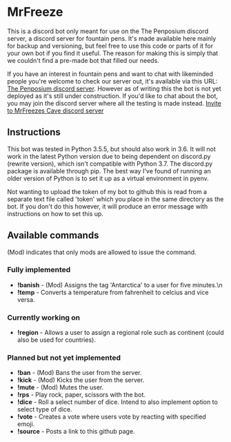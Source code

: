 # MrFreeze
This is a discord bot only meant for use on the The Penposium discord server, a discord server for fountain pens. It's made available here mainly for backup and versioning, but feel free to use this code or parts of it for your own bot if you find it useful. The reason for making this is simply that we couldn't find a pre-made bot that filled our needs.

If you have an interest in fountain pens and want to chat with likeminded people you're welcome to check our server out, it's available via this URL: [The Penposium discord server](https://discord.gg/khY7JYs). However as of writing this the bot is not yet deployed as it's still under construction. If you'd like to chat about the bot, you may join the discord server where all the testing is made instead. [Invite to MrFreezes Cave discord server](https://discord.gg/wcwshah)

## Instructions
This bot was tested in Python 3.5.5, but should also work in 3.6. It will not work in the latest Python version due to being dependent on discord.py (rewrite version), which isn't compatible with Python 3.7. The discord.py package is available through pip. The best way I've found of running an older version of Python is to set it up as a virtual environment in pyenv.

Not wanting to upload the token of my bot to github this is read from a separate text file called 'token' which you place in the same directory as the bot. If you don't do this however, it will produce an error message with instructions on how to set this up.

## Available commands
(Mod) indicates that only mods are allowed to issue the command.

### Fully implemented
* **!banish**   - (Mod) Assigns the tag 'Antarctica' to a user for five minutes.\n
* **!temp**     - Converts a temperature from fahrenheit to celcius and vice versa.

### Currently working on
* **!region**   - Allows a user to assign a regional role such as continent (could also be used for countries).

### Planned but not yet implemented
* **!ban**      - (Mod) Bans the user from the server.
* **!kick**     - (Mod) Kicks the user from the server.
* **!mute**     - (Mod) Mutes the user.
* **!rps**      - Play rock, paper, scissors with the bot.
* **!dice**     - Roll a select number of dice. Intend to also implement option to select type of dice.
* **!vote**     - Creates a vote where users vote by reacting with specified emoji.
* **!source**   - Posts a link to this github page.
